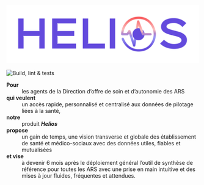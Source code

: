 ![Logo Helios](./public/logo_helios_fond_transparent.png)

![Build, lint & tests](https://github.com/DNUM-SocialGouv/helios/actions/workflows/build_lint_tests.yml/badge.svg)

<dl>
  <dt style="font-weight: 700">Pour</dt>
  <dd>les agents de la Direction d’offre de soin et d’autonomie des ARS</dd>
  <dt style="font-weight: 700">qui veulent</dt>
  <dd>un accès rapide, personnalisé et centralisé aux données de pilotage liées à la santé,</dd>
  <dt style="font-weight: 700">notre</dt>
  <dd>produit <b><em>Helios</b></em></dd>
  <dt style="font-weight: 700">propose</dt>
  <dd>un gain de temps, une vision transverse et globale des établissement de santé et médico-sociaux avec des données utiles, fiables et mutualisées</dd>
  <dt style="font-weight: 700">et vise</dt>
  <dd>à devenir 6 mois après le déploiement général l’outil de synthèse de référence pour toutes les ARS avec une prise en main intuitive et des mises à jour fluides, fréquentes et attendues.</dd>
</dl>


